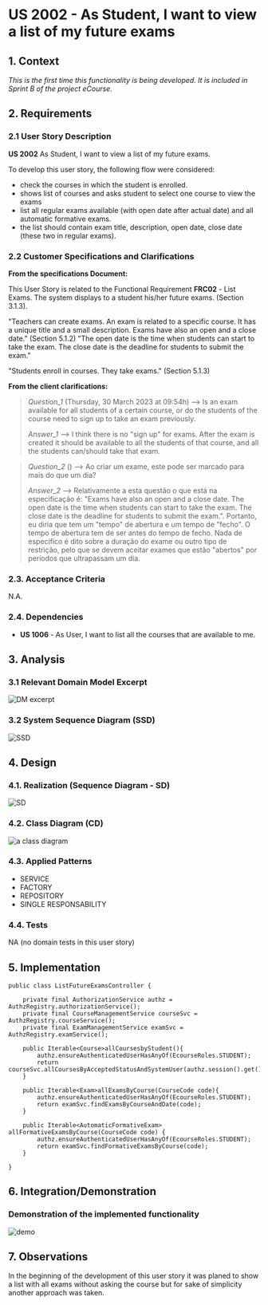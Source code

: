 # US 2002 - As Student, I want to view a list of my future exams

## 1. Context

*This is the first time this functionality is being developed. It is included in Sprint B of the project eCourse.*

## 2. Requirements

### 2.1 User Story Description

**US 2002** As Student, I want to view a list of my future exams.

To develop this user story, the following flow were considered:
- check the courses in which the student is enrolled.
- shows list of courses and asks student to select one course to view the exams
- list all regular exams available (with open date after actual date) and all automatic formative exams.
- the list should contain exam title, description, open date, close date (these two in regular exams).

### 2.2 Customer Specifications and Clarifications ###

**From the specifications Document:**

This User Story is related to the Functional Requirement **FRC02** - List Exams. The system displays to a student his/her future exams. (Section 3.1.3).

"Teachers can create exams. An exam is related to a specific course. It has a unique title and a small description. Exams have also an open and a close date." (Section 5.1.2)
"The open date is the time when students can start to take the exam. The close date is the deadline for students to submit the exam."

"Students enroll in courses. They take exams." (Section 5.1.3)

**From the client clarifications:**

> *Question_1* (Thursday, 30 March 2023 at 09:54h) --> Is an exam available for all students of a certain course, or do the students of the course need to sign up to take an exam previously.
>
> *Answer_1* --> I think there is no "sign up" for exams. After the exam is created it should be available to all the students of that course, and all the students can/should take that exam.

> *Question_2* () --> Ao criar um exame, este pode ser marcado para mais do que um dia?
> 
> *Answer_2* --> Relativamente a esta questão o que está na especificação é: "Exams have also an open and a close date. The open date is the time when students can start to take the exam. The close date is the deadline for students to submit the exam.". Portanto, eu diria que tem um "tempo" de abertura e um tempo de "fecho". O tempo de abertura tem de ser antes do tempo de fecho. Nada de especifico é dito sobre a duração do exame ou outro tipo de restrição, pelo que se devem aceitar exames que estão "abertos" por períodos que ultrapassam um dia.

### 2.3. Acceptance Criteria ###
N.A.

### 2.4. Dependencies ###

* **US 1006** - As User, I want to list all the courses that are available to me.

## 3. Analysis

### 3.1 Relevant Domain Model Excerpt

![DM excerpt](us2002_DM.svg "A Domain Model Excerpt")

### 3.2 System Sequence Diagram (SSD)

![SSD](us2002_SSD.svg "A System Sequence Diagram")

## 4. Design

### 4.1. Realization (Sequence Diagram - SD)

![SD](us2002_SD.svg "A Sequence Diagram")

### 4.2. Class Diagram (CD)

![a class diagram](us2002_CD.svg "A Class Diagram")

### 4.3. Applied Patterns

* SERVICE
* FACTORY
* REPOSITORY
* SINGLE RESPONSABILITY

### 4.4. Tests

NA (no domain tests in this user story)

## 5. Implementation

```
public class ListFutureExamsController {

    private final AuthorizationService authz = AuthzRegistry.authorizationService();
    private final CourseManagementService courseSvc = AuthzRegistry.courseService();
    private final ExamManagementService examSvc = AuthzRegistry.examService();

    public Iterable<Course>allCoursesbyStudent(){
        authz.ensureAuthenticatedUserHasAnyOf(EcourseRoles.STUDENT);
        return courseSvc.allCoursesByAcceptedStatusAndSystemUser(authz.session().get().authenticatedUser());
    }

    public Iterable<Exam>allExamsByCourse(CourseCode code){
        authz.ensureAuthenticatedUserHasAnyOf(EcourseRoles.STUDENT);
        return examSvc.findExamsByCourseAndDate(code);
    }

    public Iterable<AutomaticFormativeExam> allFormativeExamsByCourse(CourseCode code) {
        authz.ensureAuthenticatedUserHasAnyOf(EcourseRoles.STUDENT);
        return examSvc.findFormativeExamsByCourse(code);
    }

}

````

## 6. Integration/Demonstration

### Demonstration of the implemented functionality
![demo](2002_demo.png "Demonstration")

## 7. Observations
In the beginning of the development of this user story it was planed to show a list with all exams without asking the course but 
for sake of simplicity another approach was taken. 